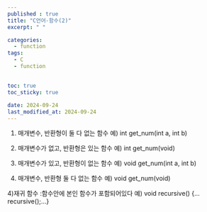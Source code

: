 ```yaml
---
published : true
title: "C언어-함수(2)"
excerpt: " "

categories:
  - function
tags:
  - C
  - function
 

toc: true
toc_sticky: true
 
date: 2024-09-24
last_modified_at: 2024-09-24
---
```


1) 매개변수, 반환형이 둘 다 없는 함수
   예) int get_num(int a, int b)

2) 매개변수가 없고, 반환형은 있는 함수
   예) int get_num(void)

3) 매개변수가 있고, 반환형이 없는 함수
   예) void get_num(int a, int b)

3) 매개변수, 반환형 둘 다 없는 함수
   예) void get_num(void)

4)재귀 함수 :함수안에 본인 함수가 포함되어있다
  예) void recursive() {... recursive();...}


